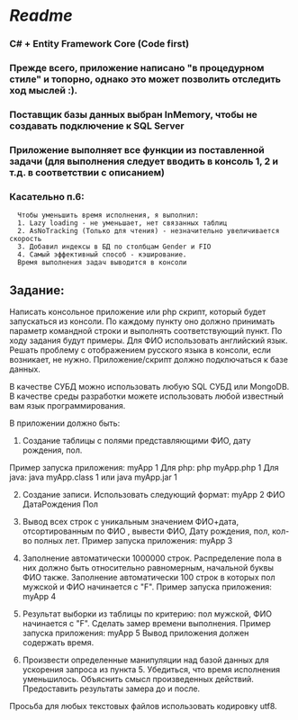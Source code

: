 # ***Readme***
### C# + Entity Framework Core (Code first)
### Прежде всего, приложение написано "в процедурном стиле" и топорно, однако это может позволить отследить ход мыслей :).
### Поставщик базы данных выбран InMemory, чтобы не создавать подключение к SQL Server
### Приложение выполняет все функции из поставленной задачи (для выполнения следует вводить в консоль 1, 2 и т.д. в соответствии с описанием)
### Касательно п.6:
      Чтобы уменьшить время исполнения, я выполнил:
      1. Lazy loading - не уменьшает, нет связанных таблиц
      2. AsNoTracking (Только для чтения) - незначительно увеличивается скорость
      3. Добавил индексы в БД по столбцам Gender и FIO
      4. Самый эффективный способ - кэширование.
      Время выполнения задач выводится в консоли


## Задание:
Написать консольное приложение или php скрипт, который будет запускаться из консоли.
По каждому пункту оно должно принимать параметр командной строки и выполнять соответствующий пункт.
По ходу задания будут примеры. Для ФИО использовать английский язык. Решать проблему с отображением русского языка в консоли, если возникает, не нужно.
Приложение/скрипт должно подключаться к базе данных.

В качестве СУБД можно использовать любую SQL СУБД или MongoDB.
В качестве среды разработки можете использовать любой известный вам язык программирования.

В приложении должно быть:
1. Создание таблицы с полями представляющими ФИО, дату рождения, пол.

Пример запуска приложения:
myApp 1
Для php:
php myApp.php 1
Для java:
java myApp.class 1
или
java myApp.jar 1

2. Создание записи. Использовать следующий формат:
myApp 2 ФИО ДатаРождения Пол

3. Вывод всех строк с уникальным значением ФИО+дата, отсортированным по ФИО , вывести ФИО, Дату рождения, пол, кол-во полных лет.
Пример запуска приложения:
myApp 3

4. Заполнение автоматически 1000000 строк. Распределение пола в них должно быть относительно равномерным, начальной буквы ФИО также. Заполнение автоматически 100 строк в которых пол мужской и ФИО начинается с "F".
Пример запуска приложения:
myApp 4

5. Результат выборки из таблицы по критерию: пол мужской, ФИО начинается с "F". Сделать замер времени выполнения.
Пример запуска приложения:
myApp 5
Вывод приложения должен содержать время.

6. Произвести определенные манипуляции над базой данных для ускорения запроса из пункта 5. Убедиться, что время исполнения уменьшилось. Объяснить смысл произведенных действий. Предоставить результаты замера до и после.

Просьба для любых текстовых файлов использовать кодировку utf8.
